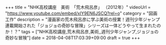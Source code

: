 +++
title =  "NHK高校講座　美術　「荒木飛呂彦」 （2012年）"
videoUrl = "https://www.youtube.com/embed/xIY9EN6JSCQ?rel=o"
category = "図画工作"
description = "漫画家の荒木飛呂彦に学ぶ美術の授業！週刊少年ジャンプ連載開始された「ジョジョの奇妙な冒険」シリーズは一体どうやって生まれたのか！？"
tags = ["NHK高校講座,荒木飛呂彦,美術,,週刊少年ジャンプ,ジョジョの奇妙な冒険"]
date = 2018-04-08T17:03:39+09:00
draft = true
+++

